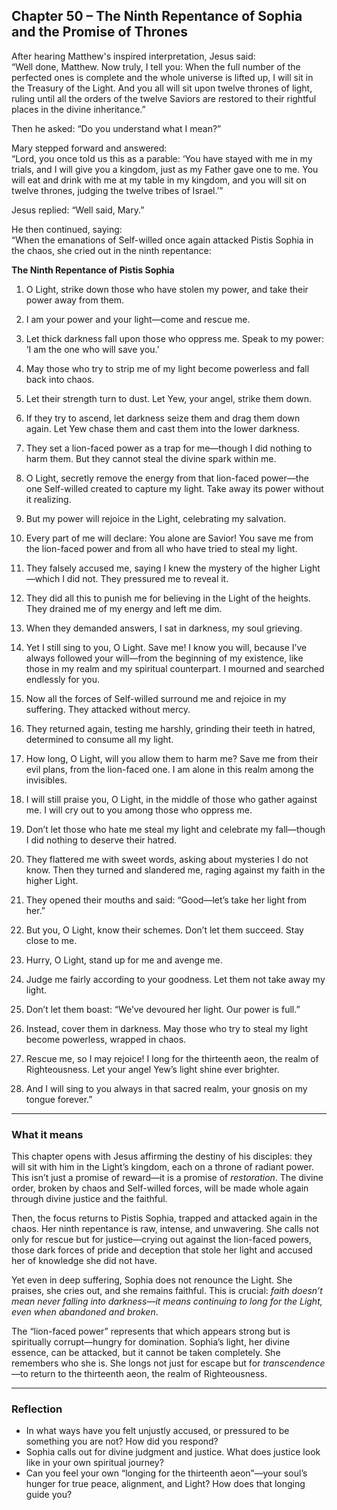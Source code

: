## Chapter 50 – The Ninth Repentance of Sophia and the Promise of Thrones

After hearing Matthew's inspired interpretation, Jesus said:  
“Well done, Matthew. Now truly, I tell you: When the full number of the perfected ones is complete and the whole universe is lifted up, I will sit in the Treasury of the Light. And you all will sit upon twelve thrones of light, ruling until all the orders of the twelve Saviors are restored to their rightful places in the divine inheritance.”

Then he asked: “Do you understand what I mean?”

Mary stepped forward and answered:  
“Lord, you once told us this as a parable: ‘You have stayed with me in my trials, and I will give you a kingdom, just as my Father gave one to me. You will eat and drink with me at my table in my kingdom, and you will sit on twelve thrones, judging the twelve tribes of Israel.’”

Jesus replied: “Well said, Mary.”

He then continued, saying:  
“When the emanations of Self-willed once again attacked Pistis Sophia in the chaos, she cried out in the ninth repentance:

**The Ninth Repentance of Pistis Sophia**

1. O Light, strike down those who have stolen my power, and take their power away from them.

2. I am your power and your light—come and rescue me.

3. Let thick darkness fall upon those who oppress me. Speak to my power: ‘I am the one who will save you.’

4. May those who try to strip me of my light become powerless and fall back into chaos.

5. Let their strength turn to dust. Let Yew, your angel, strike them down.

6. If they try to ascend, let darkness seize them and drag them down again. Let Yew chase them and cast them into the lower darkness.

7. They set a lion-faced power as a trap for me—though I did nothing to harm them. But they cannot steal the divine spark within me.

8. O Light, secretly remove the energy from that lion-faced power—the one Self-willed created to capture my light. Take away its power without it realizing.

9. But my power will rejoice in the Light, celebrating my salvation.

10. Every part of me will declare: You alone are Savior! You save me from the lion-faced power and from all who have tried to steal my light.

11. They falsely accused me, saying I knew the mystery of the higher Light—which I did not. They pressured me to reveal it.

12. They did all this to punish me for believing in the Light of the heights. They drained me of my energy and left me dim.

13. When they demanded answers, I sat in darkness, my soul grieving.

14. Yet I still sing to you, O Light. Save me! I know you will, because I’ve always followed your will—from the beginning of my existence, like those in my realm and my spiritual counterpart. I mourned and searched endlessly for you.

15. Now all the forces of Self-willed surround me and rejoice in my suffering. They attacked without mercy.

16. They returned again, testing me harshly, grinding their teeth in hatred, determined to consume all my light.

17. How long, O Light, will you allow them to harm me? Save me from their evil plans, from the lion-faced one. I am alone in this realm among the invisibles.

18. I will still praise you, O Light, in the middle of those who gather against me. I will cry out to you among those who oppress me.

19. Don’t let those who hate me steal my light and celebrate my fall—though I did nothing to deserve their hatred.

20. They flattered me with sweet words, asking about mysteries I do not know. Then they turned and slandered me, raging against my faith in the higher Light.

21. They opened their mouths and said: “Good—let’s take her light from her.”

22. But you, O Light, know their schemes. Don’t let them succeed. Stay close to me.

23. Hurry, O Light, stand up for me and avenge me.

24. Judge me fairly according to your goodness. Let them not take away my light.

25. Don’t let them boast: “We’ve devoured her light. Our power is full.”

26. Instead, cover them in darkness. May those who try to steal my light become powerless, wrapped in chaos.

27. Rescue me, so I may rejoice! I long for the thirteenth aeon, the realm of Righteousness. Let your angel Yew’s light shine ever brighter.

28. And I will sing to you always in that sacred realm, your gnosis on my tongue forever.”

---

### What it means

This chapter opens with Jesus affirming the destiny of his disciples: they will sit with him in the Light’s kingdom, each on a throne of radiant power. This isn’t just a promise of reward—it is a promise of *restoration*. The divine order, broken by chaos and Self-willed forces, will be made whole again through divine justice and the faithful.

Then, the focus returns to Pistis Sophia, trapped and attacked again in the chaos. Her ninth repentance is raw, intense, and unwavering. She calls not only for rescue but for justice—crying out against the lion-faced powers, those dark forces of pride and deception that stole her light and accused her of knowledge she did not have.

Yet even in deep suffering, Sophia does not renounce the Light. She praises, she cries out, and she remains faithful. This is crucial: *faith doesn’t mean never falling into darkness—it means continuing to long for the Light, even when abandoned and broken*.

The “lion-faced power” represents that which appears strong but is spiritually corrupt—hungry for domination. Sophia’s light, her divine essence, can be attacked, but it cannot be taken completely. She remembers who she is. She longs not just for escape but for *transcendence*—to return to the thirteenth aeon, the realm of Righteousness.

---

### Reflection

* In what ways have you felt unjustly accused, or pressured to be something you are not? How did you respond?
* Sophia calls out for divine judgment and justice. What does justice look like in your own spiritual journey?
* Can you feel your own “longing for the thirteenth aeon”—your soul’s hunger for true peace, alignment, and Light? How does that longing guide you?
